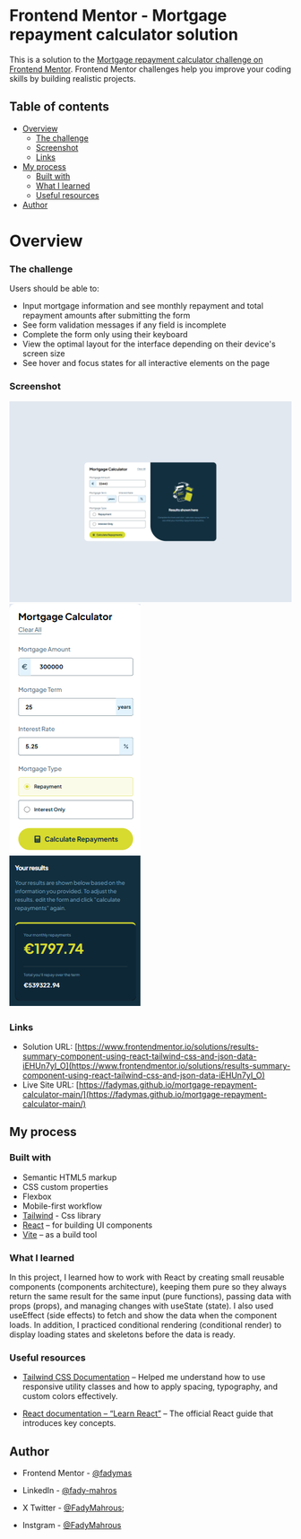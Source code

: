# Frontend Mentor - Mortgage repayment calculator solution

This is a solution to the [Mortgage repayment calculator challenge on Frontend Mentor](https://www.frontendmentor.io/challenges/mortgage-repayment-calculator-Galx1LXK73). Frontend Mentor challenges help you improve your coding skills by building realistic projects.

## Table of contents

- [Overview](#overview)
  - [The challenge](#the-challenge)
  - [Screenshot](#screenshot)
  - [Links](#links)
- [My process](#my-process)
  - [Built with](#built-with)
  - [What I learned](#what-i-learned)
  - [Useful resources](#useful-resources)
- [Author](#author)

# Overview

### The challenge

Users should be able to:

- Input mortgage information and see monthly repayment and total repayment amounts after submitting the form
- See form validation messages if any field is incomplete
- Complete the form only using their keyboard
- View the optimal layout for the interface depending on their device's screen size
- See hover and focus states for all interactive elements on the page

### Screenshot

![Pc Version](public/assets/images/ccbff72c-994c-4c33-9542-7ba034f4ff71.png)
![Mobile Version](public/assets/images/mobileVersion.png)

### Links

- Solution URL: [https://www.frontendmentor.io/solutions/results-summary-component-using-react-tailwind-css-and-json-data-iEHUn7yI_O](https://www.frontendmentor.io/solutions/results-summary-component-using-react-tailwind-css-and-json-data-iEHUn7yI_O)
- Live Site URL: [https://fadymas.github.io/mortgage-repayment-calculator-main/](https://fadymas.github.io/mortgage-repayment-calculator-main/)

## My process

### Built with

- Semantic HTML5 markup
- CSS custom properties
- Flexbox
- Mobile-first workflow
- [Tailwind](https://tailwindcss.com/) - Css library
- [React](https://react.dev/) – for building UI components
- [Vite](https://vitejs.dev/) – as a build tool

### What I learned

In this project, I learned how to work with React by creating small reusable components (components architecture), keeping them pure so they always return the same result for the same input (pure functions), passing data with props (props), and managing changes with useState (state). I also used useEffect (side effects) to fetch and show the data when the component loads. In addition, I practiced conditional rendering (conditional render) to display loading states and skeletons before the data is ready.

### Useful resources

- [Tailwind CSS Documentation](https://tailwindcss.com/docs) – Helped me understand how to use responsive utility classes and how to apply spacing, typography, and custom colors effectively.

- [React documentation – “Learn React”](https://react.dev/learn) – The official React guide that introduces key concepts.

## Author

- Frontend Mentor - [@fadymas](https://www.frontendmentor.io/profile/fadymas)

- LinkedIn - [@fady-mahros](www.linkedin.com/in/fady-mahrous)

- X Twitter - [@FadyMahrous](https://x.com/fadymahros941);

- Instgram - [@FadyMahrous](https://www.instagram.com/fadymahros373/)
